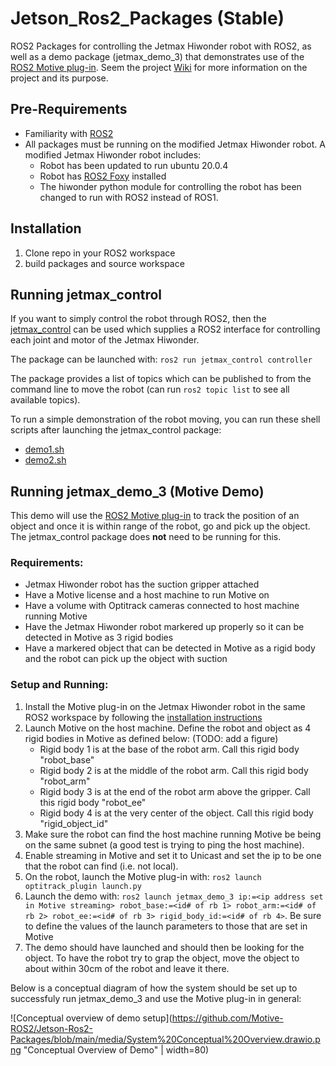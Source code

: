 # Jetson_Ros2_Packages (Stable)
ROS2 Packages for controlling the Jetmax Hiwonder robot with ROS2, as well as a demo package (jetmax_demo_3) that demonstrates use of the [ROS2 Motive plug-in](https://github.com/Motive-ROS2/Motive-Plugin). Seem the project [Wiki](https://github.com/Motive-ROS2/Jetson-Ros2-Packages/wiki) for more information on the project and its purpose.

## Pre-Requirements
* Familiarity with [ROS2](https://docs.ros.org/en/foxy/index.html)
* All packages must be running on the modified Jetmax Hiwonder robot. A modified Jetmax Hiwonder robot includes: 
  * Robot has been updated to run ubuntu 20.0.4
  * Robot has [ROS2 Foxy](https://docs.ros.org/en/foxy/Installation.html) installed
  * The hiwonder python module for controlling the robot has been changed to run with ROS2 instead of ROS1.

## Installation
1. Clone repo in your ROS2 workspace
2. build packages and source workspace

## Running jetmax_control
If you want to simply control the robot through ROS2, then the [jetmax_control](https://github.com/Motive-ROS2/Jetson-Ros2-Packages/tree/main/jetmax_control) can be used which supplies a ROS2 interface for controlling each joint and motor of the Jetmax Hiwonder.

The package can be launched with: `ros2 run jetmax_control controller`

The package provides a list of topics which can be published to from the command line to move the robot (can run `ros2 topic list` to see all available topics).

To run a simple demonstration of the robot moving, you can run these shell scripts after launching the jetmax_control package:
* [demo1.sh](https://github.com/Motive-ROS2/Jetson-Ros2-Packages/blob/main/jetmax_control/jetmax_control/demo1.sh)
* [demo2.sh](https://github.com/Motive-ROS2/Jetson-Ros2-Packages/blob/main/jetmax_control/jetmax_control/demo2.sh)

## Running jetmax_demo_3 (Motive Demo)
This demo will use the [ROS2 Motive plug-in](https://github.com/Motive-ROS2/Motive-Plugin) to track the position of an object and once it is within range of the robot, go and pick up the object. The jetmax_control package does **not** need to be running for this.

### Requirements:
* Jetmax Hiwonder robot has the suction gripper attached
* Have a Motive license and a host machine to run Motive on
* Have a volume with Optitrack cameras connected to host machine running Motive
* Have the Jetmax Hiwonder robot markered up properly so it can be detected in Motive as 3 rigid bodies
* Have a markered object that can be detected in Motive as a rigid body and the robot can pick up the object with suction

### Setup and Running:
1. Install the Motive plug-in on the Jetmax Hiwonder robot in the same ROS2 workspace by following the [installation instructions](https://github.com/Motive-ROS2/Motive-Plugin#installation-instructions)
2. Launch Motive on the host machine. Define the robot and object as 4 rigid bodies in Motive as defined below: (TODO: add a figure)
   * Rigid body 1 is at the base of the robot arm. Call this rigid body "robot_base"
   * Rigid body 2 is at the middle of the robot arm. Call this rigid body "robot_arm"
   * Rigid body 3 is at the end of the robot arm above the gripper. Call this rigid body "robot_ee"
   * Rigid body 4 is at the very center of the object. Call this rigid body "rigid_object_id"
4. Make sure the robot can find the host machine running Motive be being on the same subnet (a good test is trying to ping the host machine).
5. Enable streaming in Motive and set it to Unicast and set the ip to be one that the robot can find (i.e. not local).
6. On the robot, launch the Motive plug-in with: `ros2 launch optitrack_plugin launch.py`
7. Launch the demo with: `ros2 launch jetmax_demo_3 ip:=<ip address set in Motive streaming> robot_base:=<id# of rb 1> robot_arm:=<id# of rb 2> robot_ee:=<id# of rb 3> rigid_body_id:=<id# of rb 4>`. Be sure to define the values of the launch parameters to those that are set in Motive
8. The demo should have launched and should then be looking for the object. To have the robot try to grap the object, move the object to about within 30cm of the robot and leave it there.

Below is a conceptual diagram of how the system should be set up to successfuly run jetmax_demo_3 and use the Motive plug-in in general:

![Conceptual overview of demo setup](https://github.com/Motive-ROS2/Jetson-Ros2-Packages/blob/main/media/System%20Conceptual%20Overview.drawio.png "Conceptual Overview of Demo" | width=80)
